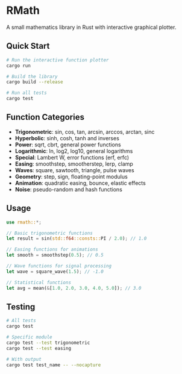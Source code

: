 # RMath

A small mathematics library in Rust with interactive graphical plotter.

## Quick Start

```bash
# Run the interactive function plotter
cargo run

# Build the library
cargo build --release

# Run all tests
cargo test
```

## Function Categories

- **Trigonometric**: sin, cos, tan, arcsin, arccos, arctan, sinc
- **Hyperbolic**: sinh, cosh, tanh and inverses
- **Power**: sqrt, cbrt, general power functions
- **Logarithmic**: ln, log2, log10, general logarithms
- **Special**: Lambert W, error functions (erf, erfc)
- **Easing**: smoothstep, smootherstep, lerp, clamp
- **Waves**: square, sawtooth, triangle, pulse waves
- **Geometry**: step, sign, floating-point modulus
- **Animation**: quadratic easing, bounce, elastic effects
- **Noise**: pseudo-random and hash functions

## Usage

```rust
use rmath::*;

// Basic trigonometric functions
let result = sin(std::f64::consts::PI / 2.0); // 1.0

// Easing functions for animations
let smooth = smoothstep(0.5); // 0.5

// Wave functions for signal processing
let wave = square_wave(1.5); // -1.0

// Statistical functions
let avg = mean(&[1.0, 2.0, 3.0, 4.0, 5.0]); // 3.0
```

## Testing

```bash
# All tests
cargo test

# Specific module
cargo test --test trigonometric
cargo test --test easing

# With output
cargo test test_name -- --nocapture
```

